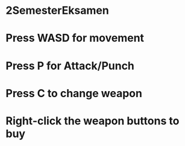 # 2SemesterEksamen

# Press WASD for movement

# Press P for Attack/Punch

# Press C to change weapon

# Right-click the weapon buttons to buy
 
